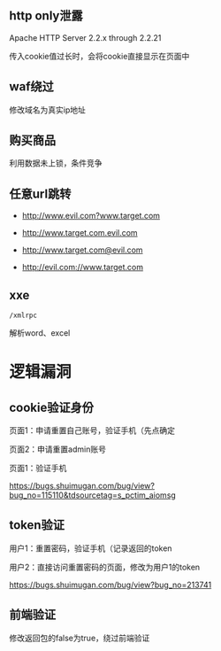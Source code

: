 ## http only泄露

Apache HTTP Server 2.2.x through 2.2.21 

传入cookie值过长时，会将cookie直接显示在页面中

## waf绕过

修改域名为真实ip地址



## 购买商品

利用数据未上锁，条件竞争



## 任意url跳转

- http://www.evil.com?www.target.com

- http://www.target.com.evil.com

- http://www.target.com@evil.com

- http://evil.com://www.target.com



## xxe

`/xmlrpc`

解析word、excel







# 逻辑漏洞

## cookie验证身份

页面1：申请重置自己账号，验证手机（先点确定

页面2：申请重置admin账号

页面1：验证手机

https://bugs.shuimugan.com/bug/view?bug_no=115110&tdsourcetag=s_pctim_aiomsg

## token验证

用户1：重置密码，验证手机（记录返回的token

用户2：直接访问重置密码的页面，修改为用户1的token

https://bugs.shuimugan.com/bug/view?bug_no=213741

## 前端验证

修改返回包的false为true，绕过前端验证